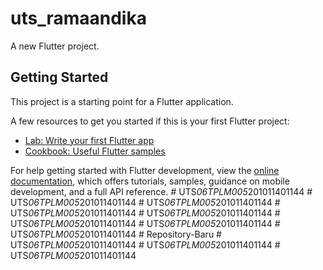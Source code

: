 # uts_ramaandika

A new Flutter project.

## Getting Started

This project is a starting point for a Flutter application.

A few resources to get you started if this is your first Flutter project:

- [Lab: Write your first Flutter app](https://docs.flutter.dev/get-started/codelab)
- [Cookbook: Useful Flutter samples](https://docs.flutter.dev/cookbook)

For help getting started with Flutter development, view the
[online documentation](https://docs.flutter.dev/), which offers tutorials,
samples, guidance on mobile development, and a full API reference.
#   U T S _ 0 6 T P L M 0 0 5 _ 2 0 1 0 1 1 4 0 1 1 4 4  
 #   U T S _ 0 6 T P L M 0 0 5 _ 2 0 1 0 1 1 4 0 1 1 4 4  
 #   U T S _ 0 6 T P L M 0 0 5 _ 2 0 1 0 1 1 4 0 1 1 4 4  
 #   U T S _ 0 6 T P L M 0 0 5 _ 2 0 1 0 1 1 4 0 1 1 4 4  
 #   U T S _ 0 6 T P L M 0 0 5 _ 2 0 1 0 1 1 4 0 1 1 4 4  
 #   U T S _ 0 6 T P L M 0 0 5 _ 2 0 1 0 1 1 4 0 1 1 4 4  
 #   U T S _ 0 6 T P L M 0 0 5 _ 2 0 1 0 1 1 4 0 1 1 4 4  
 #   U T S _ 0 6 T P L M 0 0 5 _ 2 0 1 0 1 1 4 0 1 1 4 4  
 # Repository-Baru
#   U T S _ 0 6 T P L M 0 0 5 _ 2 0 1 0 1 1 4 0 1 1 4 4  
 #   U T S _ 0 6 T P L M 0 0 5 _ 2 0 1 0 1 1 4 0 1 1 4 4  
 #   U T S _ 0 6 T P L M 0 0 5 _ 2 0 1 0 1 1 4 0 1 1 4 4  
 